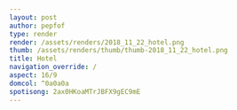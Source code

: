 ```yaml
---
layout: post
author: pepfof
type: render
render: /assets/renders/2018_11_22_hotel.png
thumb: /assets/renders/thumb/thumb-2018_11_22_hotel.png
title: Hotel
navigation_override: /
aspect: 16/9
domcol: ^0a0a0a
spotisong: 2ax0HKoaMTrJBFX9gEC9mE
---
```


<!--USER BEGIN 1-->

<!--USER END 1-->

<!--more-->
<!--USER BEGIN 2-->

<!--USER END 2-->

